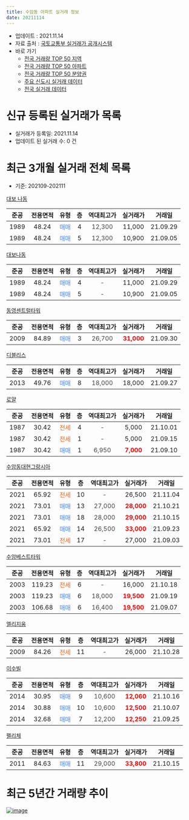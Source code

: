 ```yaml
---
title: 수암동 아파트 실거래 정보
date: 20211114
---
```


* 업데이트 : 2021.11.14
* 자료 출처 : [국토교통부 실거래가 공개시스템](http://rt.molit.go.kr)
* 바로 가기
    * [전국 거래량 TOP 50 지역](https://apt-info.github.io/apt-trade-info/tr)
    * [전국 거래량 TOP 50 아파트](https://apt-info.github.io/apt-trade-info/ta)
    * [전국 거래량 TOP 50 분양권](https://apt-info.github.io/apt-trade-info/tb)
    * [주요 신도시 실거래 데이터](https://apt-info.github.io/apt-trade-info/newtown)
    * [전국 실거래 데이터](https://apt-info.github.io/apt-trade-info/all)



<script async src="https://pagead2.googlesyndication.com/pagead/js/adsbygoogle.js"></script>
<!-- 기본광고 -->
<ins class="adsbygoogle"
     style="display:block"
     data-ad-client="ca-pub-1142216861245946"
     data-ad-slot="4805727019"
     data-ad-format="auto"
     data-full-width-responsive="true"></ins>
<script>
     (adsbygoogle = window.adsbygoogle || []).push({});
</script>


# 신규 등록된 실거래가 목록

* 실거래가 등록일: 2021.11.14
* 업데이트 된 실거래 수: 0 건




<script async src="https://pagead2.googlesyndication.com/pagead/js/adsbygoogle.js"></script>
<!-- 기본광고 -->
<ins class="adsbygoogle"
     style="display:block"
     data-ad-client="ca-pub-1142216861245946"
     data-ad-slot="4805727019"
     data-ad-format="auto"
     data-full-width-responsive="true"></ins>
<script>
     (adsbygoogle = window.adsbygoogle || []).push({});
</script>


# 최근 3개월 실거래 전체 목록
* 기준: 202109-202111


[대보 나동](https://search.naver.com/search.naver?query=%EB%8C%80%EB%B3%B4+%EB%82%98%EB%8F%99)

|준공|전용면적|유형|층|역대최고가|실거래가|거래일|
|:---:|:---:|:---:|:---:|:---:|:---:|:---:|
|1989|48.24|<span style="color:#4285F3">매매</span>|4|<span style="color:#444444">12,300</span>|11,000|21.09.29|
|1989|48.24|<span style="color:#4285F3">매매</span>|5|<span style="color:#444444">12,300</span>|10,900|21.09.05|

[대보나동](https://search.naver.com/search.naver?query=%EB%8C%80%EB%B3%B4%EB%82%98%EB%8F%99)

|준공|전용면적|유형|층|역대최고가|실거래가|거래일|
|:---:|:---:|:---:|:---:|:---:|:---:|:---:|
|1989|48.24|<span style="color:#4285F3">매매</span>|4|<span style="color:#444444">-</span>|11,000|21.09.29|
|1989|48.24|<span style="color:#4285F3">매매</span>|5|<span style="color:#444444">-</span>|10,900|21.09.05|

[동영센트럴타워](https://search.naver.com/search.naver?query=%EB%8F%99%EC%98%81%EC%84%BC%ED%8A%B8%EB%9F%B4%ED%83%80%EC%9B%8C)

|준공|전용면적|유형|층|역대최고가|실거래가|거래일|
|:---:|:---:|:---:|:---:|:---:|:---:|:---:|
|2009|84.89|<span style="color:#4285F3">매매</span>|3|<span style="color:#444444">26,700</span>|<b><span style="color:#FF0000">31,000</span></b>|21.09.30|

[디블리스](https://search.naver.com/search.naver?query=%EB%94%94%EB%B8%94%EB%A6%AC%EC%8A%A4)

|준공|전용면적|유형|층|역대최고가|실거래가|거래일|
|:---:|:---:|:---:|:---:|:---:|:---:|:---:|
|2013|49.76|<span style="color:#4285F3">매매</span>|8|<span style="color:#444444">18,000</span>|18,000|21.09.27|

[로얄](https://search.naver.com/search.naver?query=%EB%A1%9C%EC%96%84)

|준공|전용면적|유형|층|역대최고가|실거래가|거래일|
|:---:|:---:|:---:|:---:|:---:|:---:|:---:|
|1987|30.42|<span style="color:#FF5A00">전세</span>|4|<span style="color:#444444">-</span>|5,000|21.10.01|
|1987|30.42|<span style="color:#FF5A00">전세</span>|1|<span style="color:#444444">-</span>|5,000|21.09.15|
|1987|30.42|<span style="color:#4285F3">매매</span>|1|<span style="color:#444444">6,950</span>|<b><span style="color:#FF0000">7,000</span></b>|21.09.10|

[수암동대현그랑시아](https://search.naver.com/search.naver?query=%EC%88%98%EC%95%94%EB%8F%99%EB%8C%80%ED%98%84%EA%B7%B8%EB%9E%91%EC%8B%9C%EC%95%84)

|준공|전용면적|유형|층|역대최고가|실거래가|거래일|
|:---:|:---:|:---:|:---:|:---:|:---:|:---:|
|2021|65.92|<span style="color:#FF5A00">전세</span>|10|<span style="color:#444444">-</span>|26,500|21.11.04|
|2021|73.01|<span style="color:#4285F3">매매</span>|13|<span style="color:#444444">27,000</span>|<b><span style="color:#FF0000">28,000</span></b>|21.10.21|
|2021|73.01|<span style="color:#4285F3">매매</span>|18|<span style="color:#444444">28,000</span>|<b><span style="color:#FF0000">29,000</span></b>|21.10.15|
|2021|65.92|<span style="color:#4285F3">매매</span>|14|<span style="color:#444444">26,500</span>|<b><span style="color:#FF0000">33,000</span></b>|21.09.23|
|2021|73.01|<span style="color:#FF5A00">전세</span>|17|<span style="color:#444444">-</span>|27,000|21.09.03|

[수암베스트타워](https://search.naver.com/search.naver?query=%EC%88%98%EC%95%94%EB%B2%A0%EC%8A%A4%ED%8A%B8%ED%83%80%EC%9B%8C)

|준공|전용면적|유형|층|역대최고가|실거래가|거래일|
|:---:|:---:|:---:|:---:|:---:|:---:|:---:|
|2003|119.23|<span style="color:#FF5A00">전세</span>|6|<span style="color:#444444">-</span>|16,000|21.10.18|
|2003|119.23|<span style="color:#4285F3">매매</span>|6|<span style="color:#444444">18,000</span>|<b><span style="color:#FF0000">19,500</span></b>|21.09.19|
|2003|106.68|<span style="color:#4285F3">매매</span>|6|<span style="color:#444444">16,400</span>|<b><span style="color:#FF0000">19,500</span></b>|21.09.07|

[엘리지움](https://search.naver.com/search.naver?query=%EC%97%98%EB%A6%AC%EC%A7%80%EC%9B%80)

|준공|전용면적|유형|층|역대최고가|실거래가|거래일|
|:---:|:---:|:---:|:---:|:---:|:---:|:---:|
|2009|84.26|<span style="color:#FF5A00">전세</span>|11|<span style="color:#444444">-</span>|26,000|21.10.28|

[이수빌](https://search.naver.com/search.naver?query=%EC%9D%B4%EC%88%98%EB%B9%8C)

|준공|전용면적|유형|층|역대최고가|실거래가|거래일|
|:---:|:---:|:---:|:---:|:---:|:---:|:---:|
|2014|30.95|<span style="color:#4285F3">매매</span>|9|<span style="color:#444444">10,600</span>|<b><span style="color:#FF0000">12,060</span></b>|21.10.16|
|2014|30.88|<span style="color:#4285F3">매매</span>|10|<span style="color:#444444">10,600</span>|<b><span style="color:#FF0000">12,500</span></b>|21.10.07|
|2014|32.68|<span style="color:#4285F3">매매</span>|7|<span style="color:#444444">12,200</span>|<b><span style="color:#FF0000">12,250</span></b>|21.09.25|

[펠리체](https://search.naver.com/search.naver?query=%ED%8E%A0%EB%A6%AC%EC%B2%B4)

|준공|전용면적|유형|층|역대최고가|실거래가|거래일|
|:---:|:---:|:---:|:---:|:---:|:---:|:---:|
|2011|84.63|<span style="color:#4285F3">매매</span>|11|<span style="color:#444444">29,000</span>|<b><span style="color:#FF0000">33,800</span></b>|21.10.15|



<script async src="https://pagead2.googlesyndication.com/pagead/js/adsbygoogle.js"></script>
<!-- 기본광고 -->
<ins class="adsbygoogle"
     style="display:block"
     data-ad-client="ca-pub-1142216861245946"
     data-ad-slot="4805727019"
     data-ad-format="auto"
     data-full-width-responsive="true"></ins>
<script>
     (adsbygoogle = window.adsbygoogle || []).push({});
</script>


# 최근 5년간 거래량 추이


<div style="width:100%;">
    <canvas id="deal_progress" height="200"></canvas>
</div>

<script>
new Chart(document.getElementById("deal_progress"), {
    type: 'line',
    data: {
        labels: ['16.01','16.02','16.03','16.04','16.05','16.06','16.07','16.08','16.09','16.10','16.11','16.12','17.01','17.02','17.03','17.04','17.05','17.06','17.07','17.08','17.09','17.10','17.11','17.12','18.01','18.02','18.03','18.04','18.05','18.06','18.07','18.08','18.09','18.10','18.11','18.12','19.01','19.02','19.03','19.04','19.05','19.06','19.07','19.08','19.09','19.10','19.11','19.12','20.01','20.02','20.03','20.04','20.05','20.06','20.07','20.08','20.09','20.10','20.11','20.12','21.01','21.02','21.03','21.04','21.05','21.06','21.07','21.08','21.09','21.10','21.11'],
        datasets: [{
            label: '매매/분양권',
            data: [4,2,7,3,2,7,6,7,10,7,6,2,1,4,10,3,5,9,5,6,3,6,3,10,5,7,5,3,3,5,4,3,6,3,2,0,4,4,0,2,4,4,4,12,9,5,1,4,2,6,7,2,4,4,3,14,5,5,3,5,4,4,6,2,10,4,10,10,11,5,0],
            borderColor: "rgba(66, 133, 243, 1)",
            backgroundColor: "rgba(66, 133, 243, 0.05)",
            borderWidth: 1,
            pointRadius: 0,
            fill: false,
            lineTension: 0
        },{
            label: '전/월세',
            data: [4,3,4,1,3,1,1,2,0,2,3,0,2,2,0,3,1,1,2,1,3,2,4,1,6,1,4,1,1,2,4,3,1,8,3,3,3,0,4,1,3,1,3,0,2,1,1,4,0,1,2,3,2,5,2,2,3,4,1,0,4,1,2,2,4,8,9,7,2,3,1],
            borderColor: "rgba(255, 90, 0, 1)",
            backgroundColor: "rgba(255, 90, 0, 0.05)",
            borderWidth: 1,
            pointRadius: 0,
            fill: false,
            lineTension: 0
        },{
            label: '합계',
            data: [8,5,11,4,5,8,7,9,10,9,9,2,3,6,10,6,6,10,7,7,6,8,7,11,11,8,9,4,4,7,8,6,7,11,5,3,7,4,4,3,7,5,7,12,11,6,2,8,2,7,9,5,6,9,5,16,8,9,4,5,8,5,8,4,14,12,19,17,13,8,1],
            borderColor: "rgba(0, 0, 0, 1)",
            backgroundColor: "rgba(0, 0, 0, 0.03)",
            borderWidth: 0.1,
            pointRadius: 0,
            fill: true,
            lineTension: 0
        }
        ]
    },
    options: {
        responsive: true,
        title: {
            display: false
        },
        tooltips: {
            mode: 'index',
            intersect: false
        },
        hover: {
            mode: 'nearest',
            intersect: true
        },
        scales: {
            xAxes: [{
                display: true,
                scaleLabel: {
                    display: true,
                    labelString: '년/월'
                }
            }],
            yAxes: [{
                display: true,
                ticks: {
                    suggestedMin: 0,
                },
                scaleLabel: {
                    display: true,
                    labelString: '실거래 수'
                }
            }]
        }
    }
});

</script>


[![image](https://apt-info.github.io/images/2020-01-03-apt-trade-info/1024x500.png)](https://play.google.com/store/apps/details?id=com.aptinfo.apttradeinfo)

